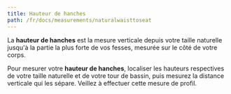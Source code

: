 ```yaml
---
title: Hauteur de hanches
path: /fr/docs/measurements/naturalwaisttoseat
---
```


La **hauteur de hanches** est la mesure verticale depuis votre taille naturelle jusqu'à la partie la plus forte de vos fesses, mesurée sur le côté de votre corps.

Pour mesurer votre **hauteur de hanches**, localiser les hauteurs respectives de votre taille naturelle et de votre tour de bassin, puis mesurez la distance verticale qui les sépare. Veillez à effectuer cette mesure de profil.
